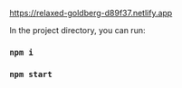 https://relaxed-goldberg-d89f37.netlify.app

In the project directory, you can run:
###  `npm i`

### `npm start`


